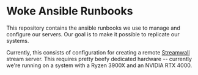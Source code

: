 # Woke Ansible Runbooks

This repository contains the ansible runbooks we use to manage and configure
our servers. Our goal is to make it possible to replicate our systems.

Currently, this consists of configuration for creating a remote
[Streamwall](https://github.com/chromakode/streamwall) stream server. This
requires pretty beefy dedicated hardware -- currently we're running on a system
with a Ryzen 3900X and an NVIDIA RTX 4000.
